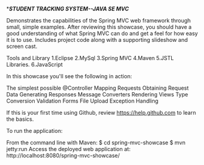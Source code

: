 **********************************************STUDENT TRACKING SYSTEM--JAVA SE MVC*********************************************

Demonstrates the capabilities of the Spring MVC web framework through small, simple examples. After reviewing this showcase, you should have a good understanding of what Spring MVC can do and get a feel for how easy it is to use. Includes project code along with a supporting slideshow and screen cast.

Tools and Library
1.Eclipse
2.MySql
3.Spring MVC
4.Maven
5.JSTL Libraries.
6.JavaScript


In this showcase you'll see the following in action:

The simplest possible @Controller
Mapping Requests
Obtaining Request Data
Generating Responses
Message Converters
Rendering Views
Type Conversion
Validation
Forms
File Upload
Exception Handling

If this is your first time using Github, review https://help.github.com to learn the basics.

To run the application:

From the command line with Maven:
$ cd spring-mvc-showcase
$ mvn jetty:run 
Access the deployed web application at: http://localhost:8080/spring-mvc-showcase/
